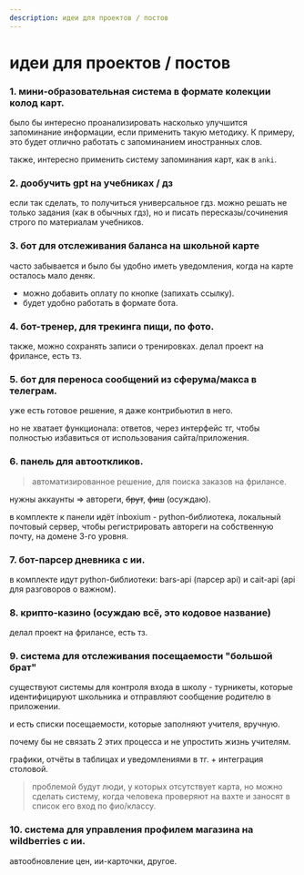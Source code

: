 ```yaml
---
description: идеи для проектов / постов
---
```


# идеи для проектов / постов

### 1. мини-образовательная система в формате колекции колод карт.

было бы интересно проанализировать насколько улучшится запоминание информации, если применить такую методику. К примеру, это будет отлично работать с запоминанием иностранных слов.

также, интересно применить систему запоминания карт, как в `anki`.

### 2. дообучить gpt на учебниках / дз

если так сделать, то получиться универсальное гдз. можно решать не только задания (как в обычных гдз), но и писать пересказы/сочинения строго по материалам учебников.

### 3. бот для отслеживания баланса на школьной карте

часто забывается и было бы удобно иметь уведомления, когда на карте осталось мало деняк.

- можно добавить оплату по кнопке (запихать ссылку).
- будет удобно работать в формате бота.

### 4. бот-тренер, для трекинга пищи, по фото.

также, можно сохранять записи о тренировках. делал проект на фрилансе, есть тз.

### 5. бот для переноса сообщений из сферума/макса в телеграм.

уже есть готовое решение, я даже контрибьютил в него.

но не хватает функционала: ответов, через интерфейс тг, чтобы полностью избавиться от использования сайта/приложения.

### 6. панель для автооткликов.

> автоматизированное решение, для поиска заказов на фрилансе.

нужны аккаунты => автореги, ~~брут~~, ~~фиш~~ (осуждаю).

в комплекте к панели идёт inboxium - python-библиотека, локальный почтовый сервер, чтобы регистрировать автореги на собственную почту, на домене 3-го уровня.

### 7. бот-парсер дневника с ии.

в комплекте идут python-библиотеки: bars-api (парсер api) и cait-api (api для разговоров о важном).

### 8. крипто-казино (осуждаю всё, это кодовое название)

делал проект на фрилансе, есть тз.

### 9. система для отслеживания посещаемости "большой брат"

существуют системы для контроля входа в школу - турникеты, которые идентифицируют школьника и отправляют сообщение родителю в приложении.

и есть списки посещаемости, которые заполняют учителя, вручную.

почему бы не связать 2 этих процесса и не упростить жизнь учителям.

графики, отчёты в таблицах и уведомлениями в тг. + интеграция столовой.

> проблемой будут люди, у которых отсутствует карта, но можно сделать систему, когда человека проверяют на вахте и заносят в список его вход по фио/классу.

### 10. система для управления профилем магазина на wildberries с ии.

автообновление цен, ии-карточки, другое.
